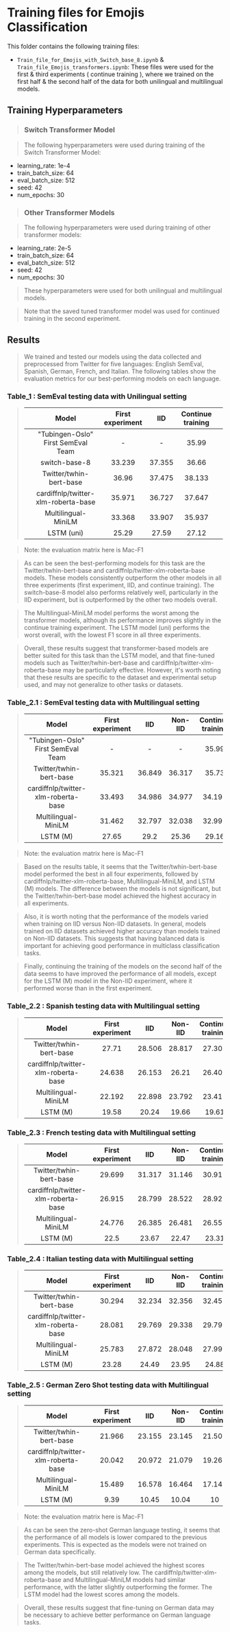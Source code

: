 # Training files for Emojis Classification

This folder contains the following training files:

* `Train_file_for_Emojis_with_Switch_base_8.ipynb` & `Train_file_Emojis_transformers.ipynb`: These files were used for the first & third experiments ( continue training ), where we trained on the first half & the second half of the data for both unilingual and multilingual models.

## Training Hyperparameters

> ### Switch Transformer Model

> The following hyperparameters were used during training of the Switch Transformer Model:

* learning_rate: 1e-4
* train_batch_size: 64
* eval_batch_size: 512
* seed: 42
* num_epochs: 30

> ### Other Transformer Models

> The following hyperparameters were used during training of other transformer models:

* learning_rate: 2e-5
* train_batch_size: 64
* eval_batch_size: 512
* seed: 42
* num_epochs: 30

> These hyperparameters were used for both unilingual and multilingual models.

> Note that the saved tuned transformer model was used for continued training in the second experiment.

## Results

> We trained and tested our models using the data collected and preprocessed from Twitter for five languages: English SemEval, Spanish, German, French, and Italian. The following tables show the evaluation metrics for our best-performing models on each language.

### Table_1 : SemEval testing data with Unilingual setting

> | | Model                               | First experiment | IID    | Continue training | |
> |:---:|:---:|:---:|:---:|:---:|:---:|
> | | "Tubingen-Oslo" First SemEval Team  | -                | -      | 35.99             | |
> | | switch-base-8                       | 33.239           | 37.355 | 36.66             | |
> | | Twitter/twhin-bert-base             | 36.96            | 37.475 | 38.133            | |
> | | cardiffnlp/twitter-xlm-roberta-base | 35.971           | 36.727 | 37.647            | |
> | | Multilingual-MiniLM                 | 33.368           | 33.907 | 35.937            | |
> | | LSTM (uni)                          | 25.29            | 27.59  | 27.12             | |

> Note: the evaluation matrix here is Mac-F1

> As can be seen the best-performing models for this task are the Twitter/twhin-bert-base and cardiffnlp/twitter-xlm-roberta-base models. These models consistently outperform the other models in all three experiments (first experiment, IID, and continue training). The switch-base-8 model also performs relatively well, particularly in the IID experiment, but is outperformed by the other two models overall.

> The Multilingual-MiniLM model performs the worst among the transformer models, although its performance improves slightly in the continue training experiment. The LSTM model (uni) performs the worst overall, with the lowest F1 score in all three experiments.

> Overall, these results suggest that transformer-based models are better suited for this task than the LSTM model, and that fine-tuned models such as Twitter/twhin-bert-base and cardiffnlp/twitter-xlm-roberta-base may be particularly effective. However, it's worth noting that these results are specific to the dataset and experimental setup used, and may not generalize to other tasks or datasets.

### Table_2.1 : SemEval testing data with Multilingual setting


> |Model|First experiment|IID|Non-IID|Continue training|
> |:---:|:---:|:---:|:---:|:---:|
> | "Tubingen-Oslo" First SemEval Team  | - | - | - | 35.99 |
> |Twitter/twhin-bert-base|35.321|36.849|36.317|35.73|
> |cardiffnlp/twitter-xlm-roberta-base |33.493|34.986|34.977|34.192|
> |Multilingual-MiniLM |31.462|32.797|32.038|32.995|
> |LSTM  (M)|27.65|29.2|25.36|29.16|

> Note: the evaluation matrix here is Mac-F1

> Based on the results table, it seems that the Twitter/twhin-bert-base model performed the best in all four experiments, followed by cardiffnlp/twitter-xlm-roberta-base, Multilingual-MiniLM, and LSTM (M) models. The difference between the models is not significant, but the Twitter/twhin-bert-base model achieved the highest accuracy in all experiments.

> Also, it is worth noting that the performance of the models varied when training on IID versus Non-IID datasets. In general, models trained on IID datasets achieved higher accuracy than models trained on Non-IID datasets. This suggests that having balanced data is important for achieving good performance in multiclass classification tasks.

> Finally, continuing the training of the models on the second half of the data seems to have improved the performance of all models, except for the LSTM (M) model in the Non-IID experiment, where it performed worse than in the first experiment.

### Table_2.2 : Spanish testing data with Multilingual setting

> |Model|First experiment|IID|Non-IID|Continue training|
> |:---:|:---:|:---:|:---:|:---:|
> |Twitter/twhin-bert-base|27.71|28.506|28.817|27.306|
> |cardiffnlp/twitter-xlm-roberta-base |24.638|26.153|26.21|26.406|
> |Multilingual-MiniLM |22.192|22.898|23.792|23.418|
> |LSTM  (M)|19.58|20.24|19.66|19.61|

### Table_2.3 : French testing data with Multilingual setting

> |Model|First experiment|IID|Non-IID|Continue training|
> |:---:|:---:|:---:|:---:|:---:|
> |Twitter/twhin-bert-base|29.699|31.317|31.146|30.915|
> |cardiffnlp/twitter-xlm-roberta-base |26.915|28.799|28.522|28.921|
> |Multilingual-MiniLM |24.776|26.385|26.481|26.558|
> |LSTM  (M)|22.5|23.67|22.47|23.31|


### Table_2.4 : Italian testing data with Multilingual setting

> |Model|First experiment|IID|Non-IID|Continue training|
> |:---:|:---:|:---:|:---:|:---:|
> |Twitter/twhin-bert-base|30.294|32.234|32.356|32.455|
> |cardiffnlp/twitter-xlm-roberta-base |28.081|29.769|29.338|29.793|
> |Multilingual-MiniLM |25.783|27.872|28.048|27.995|
> |LSTM  (M)|23.28|24.49|23.95|24.88|


### Table_2.5 : German Zero Shot testing data with Multilingual setting

> |Model|First experiment|IID|Non-IID|Continue training|
> |:---:|:---:|:---:|:---:|:---:|
> |Twitter/twhin-bert-base|21.966|23.155|23.145|21.505|
> |cardiffnlp/twitter-xlm-roberta-base |20.042|20.972|21.079|19.261|
> |Multilingual-MiniLM |15.489|16.578|16.464|17.142|
> |LSTM  (M)|9.39|10.45|10.04|10|

> Note: the evaluation matrix here is Mac-F1

> As can be seen the zero-shot German language testing, it seems that the performance of all models is lower compared to the previous experiments. This is expected as the models were not trained on German data specifically.

> The Twitter/twhin-bert-base model achieved the highest scores among the models, but still relatively low. The cardiffnlp/twitter-xlm-roberta-base and Multilingual-MiniLM models had similar performance, with the latter slightly outperforming the former. The LSTM model had the lowest scores among the models.

> Overall, these results suggest that fine-tuning on German data may be necessary to achieve better performance on German language tasks.
